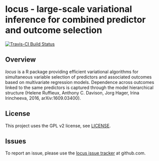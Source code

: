 # locus - large-scale variational inference for combined predictor and outcome selection

[![Travis-CI Build Status](https://travis-ci.org/hruffieux/locus.svg?branch=master)](https://travis-ci.org/hruffieux/locus)
 
## Overview

*locus* is a R package providing efficient variational algorithms for
simultaneous variable selection of predictors and associated outcomes based
on multivariate regression models. Dependence across outcomes linked to the 
same predictors is captured through the model hierarchical structure 
(Helene Ruffieux, Anthony C. Davison, Jorg Hager, Irina Irincheeva, 2016, 
arXiv:1609.03400). 

## License

This project uses the GPL v2 license, see [LICENSE](LICENSE).


## Issues

To report an issue, please use the [locus issue tracker](https://github.com/hruffieux/locus/issues) at github.com.
